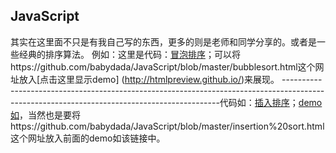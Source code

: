 JavaScript
---
其实在这里面不只是有我自己写的东西，更多的则是老师和同学分享的。或者是一些经典的排序算法。
例如：这里是代码：[冒泡排序](https://github.com/babydada/JavaScript/blob/master/bubblesort.html)；可以将https://github.com/babydada/JavaScript/blob/master/bubblesort.html这个网址放入[点击这里显示demo]
(http://htmlpreview.github.io/)来展现。
--------------------------------------------------------------------------------------------------------------------------------------------代码如：[插入排序](https://github.com/babydada/JavaScript/blob/master/insertion%20sort.html)；[demo如](http://htmlpreview.github.io/)，当然也是要将https://github.com/babydada/JavaScript/blob/master/insertion%20sort.html这个网址放入前面的demo如该链接中。
